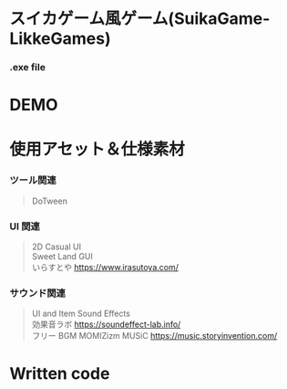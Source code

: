 # スイカゲーム風ゲーム(SuikaGame-LikkeGames)

### .exe file

# DEMO

# 使用アセット＆仕様素材

### ツール関連

> DoTween

### UI 関連

> 2D Casual UI  
> Sweet Land GUI  
> いらすとや
> https://www.irasutoya.com/

### サウンド関連

> UI and Item Sound Effects  
> 効果音ラボ
> https://soundeffect-lab.info/  
> フリー BGM MOMIZizm MUSiC
> https://music.storyinvention.com/

# Written code
